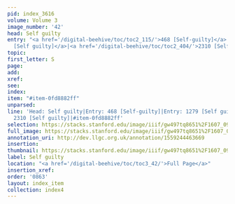 ```yaml
---
pid: index_3616
volume: Volume 3
image_number: '42'
head: Self guilty
entry: "<a href='/digital-beehive/toc/toc2_115/'>468 [Self-guilty]</a>|<a href='/digital-beehive/toc/toc2_249/'>1279
  [Self guilty]</a>|<a href='/digital-beehive/toc/toc2_404/'>2310 [Self guilty]</a>"
topic: 
first_letter: S
page: 
add: 
xref: 
see: 
index: 
item: "#item-0fd8882ff"
unparsed: 
line: 'Head: Self guilty|Entry: 468 [Self-guilty]|Entry: 1279 [Self guilty]|Entry:
  2310 [Self guilty]|#item-0fd8882ff'
selection: https://stacks.stanford.edu/image/iiif/gw497tq8651%2F1607_0985/392,1381,794,131/full/0/default.jpg
full_image: https://stacks.stanford.edu/image/iiif/gw497tq8651%2F1607_0985/full/full/0/default.jpg
annotation_uri: http://dev.llgc.org.uk/annotation/1559244463669
insertion: 
thumbnail: https://stacks.stanford.edu/image/iiif/gw497tq8651%2F1607_0985/392,1381,794,131/150,/0/default.jpg
label: Self guilty
location: "<a href='/digital-beehive/toc/toc3_42/'>Full Page</a>"
insertion_xref: 
order: '0863'
layout: index_item
collection: index4
---
```


